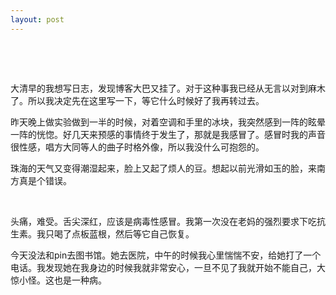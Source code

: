 ```yaml
---
layout: post
---
```

 

 

大清早的我想写日志，发现博客大巴又挂了。对于这种事我已经从无言以对到麻木了。所以我决定先在这里写一下，等它什么时候好了我再转过去。

昨天晚上做实验做到一半的时候，对着空调和手里的冰块，我突然感到一阵的眩晕一阵的恍惚。好几天来预感的事情终于发生了，那就是我感冒了。感冒时我的声音很性感，唱方大同等人的曲子时格外像，所以我没什么可抱怨的。

珠海的天气又变得潮湿起来，脸上又起了烦人的豆。想起以前光滑如玉的脸，来南方真是个错误。

 

头痛，难受。舌尖深红，应该是病毒性感冒。我第一次没在老妈的强烈要求下吃抗生素。我只喝了点板蓝根，然后等它自己恢复。

今天没法和pin去图书馆。她去医院，中午的时候我心里惴惴不安，给她打了一个电话。我发现她在我身边的时候我就非常安心，一旦不见了我就开始不能自己，大惊小怪。这也是一种病。